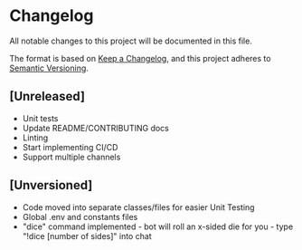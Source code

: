 # Changelog

All notable changes to this project will be documented in this file.

The format is based on [Keep a Changelog](https://keepachangelog.com/en/1.0.0/),
and this project adheres to [Semantic Versioning](https://semver.org/spec/v2.0.0.html).

## [Unreleased]

- Unit tests
- Update README/CONTRIBUTING docs
- Linting
- Start implementing CI/CD
- Support multiple channels

## [Unversioned]

- Code moved into separate classes/files for easier Unit Testing
- Global .env and constants files
- "dice" command implemented - bot will roll an x-sided die for you - type "!dice [number of sides]" into chat
